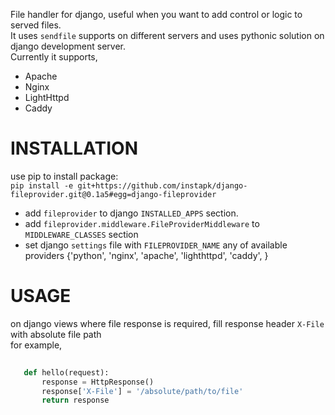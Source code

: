 File handler for django, useful when you want to add control or logic to served files.  
It uses `sendfile` supports on different servers and uses pythonic solution on django development server.  
Currently it supports,  

* Apache  
* Nginx  
* LightHttpd  
* Caddy  

# INSTALLATION  

  use pip to install package:  
  `pip install -e git+https://github.com/instapk/django-fileprovider.git@0.1a5#egg=django-fileprovider`  

* add `fileprovider` to django `INSTALLED_APPS` section.  
* add `fileprovider.middleware.FileProviderMiddleware` to `MIDDLEWARE_CLASSES` section
* set django `settings` file with `FILEPROVIDER_NAME` any of  available providers {'python', 'nginx', 'apache', 'lighthttpd', 'caddy', }

# USAGE  

 on django views where file response is required, fill response header `X-File` with absolute file path  
 for example,  

 ```python  
      
    def hello(request):
        response = HttpResponse()
        response['X-File'] = '/absolute/path/to/file'
        return response
 ```

